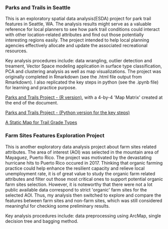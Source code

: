 ### Parks and Trails in Seattle

This is an exploratory spatial data analysis(ESDA) project for park trail features in Seattle, WA. The analysis results might serve as a valuable reference for local planners to see how park trail conditions could interact with other location-related attributes and find out those potentially interesting regions easily. The project intended to help local planning agencies effectively allocate and update the associated recreational resources.

Key analysis procedures include: data wrangling, outlier detection and treament, Vector Space modeling application in surface type classification, PCA and clustering analysis as well as map visualizations. The project was originally completed in Rmarkdown (see the .html file output from Rmarkdown). I also replicated the key steps in python (see the .ipynb file) for learning and practice purpose. 


[Parks and Trails Project - (R version)](http://htmlpreview.github.io/?https://github.com/wanjingz/Academic-Projects/blob/master/Parks%20and%20Trails/Project2_Jingzhe_Wang.html), with a 4-by-4 'Map Matrix' created at the end of the document.

[Parks and Trails Project - (Python version for the key steps)](https://github.com/wanjingz/Academic-Projects/blob/master/Parks%20and%20Trails/Park%20Trail%20Project%20in%20Python.ipynb)

[A Static Map for Trail Grade Types](https://github.com/wanjingz/Academic-Projects/blob/master/Parks%20and%20Trails/Seattle%20Parks%20and%20Trails%20Static%20Map.pdf)

### Farm Sites Features Exploration Project

This is another exploratory data analysis project about farm sites related attributes. The area of interest (AOI) was selected in the mountain area of Mayaguez, Puerto Rico. The project was motivated by the devastating hurricane hits to Puerto Rico occured in 2017. Thinking that organic farming practice could help enhance the resilient capacity and relieve local unemployment rate, it is of great value to study the organic farm related attributes and filter out those most critical ones to support potential organic farm sites selection. However, it is noteworthy that there were not a lot public available data correspond to strict 'organic' farm sites for the selected AOI. Thus, my analysis then switched to explore and compare the features between farm sites and non-farm sites, which was still considered meaningful for checking some preliminary results.

Key analysis procedures include: data preprocessing using ArcMap, single decision tree and bagging method.

